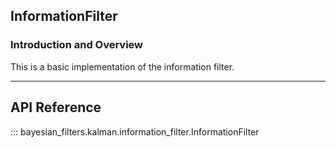 ## InformationFilter

### Introduction and Overview

This is a basic implementation of the information filter.

-------

## API Reference

::: bayesian_filters.kalman.information_filter.InformationFilter
